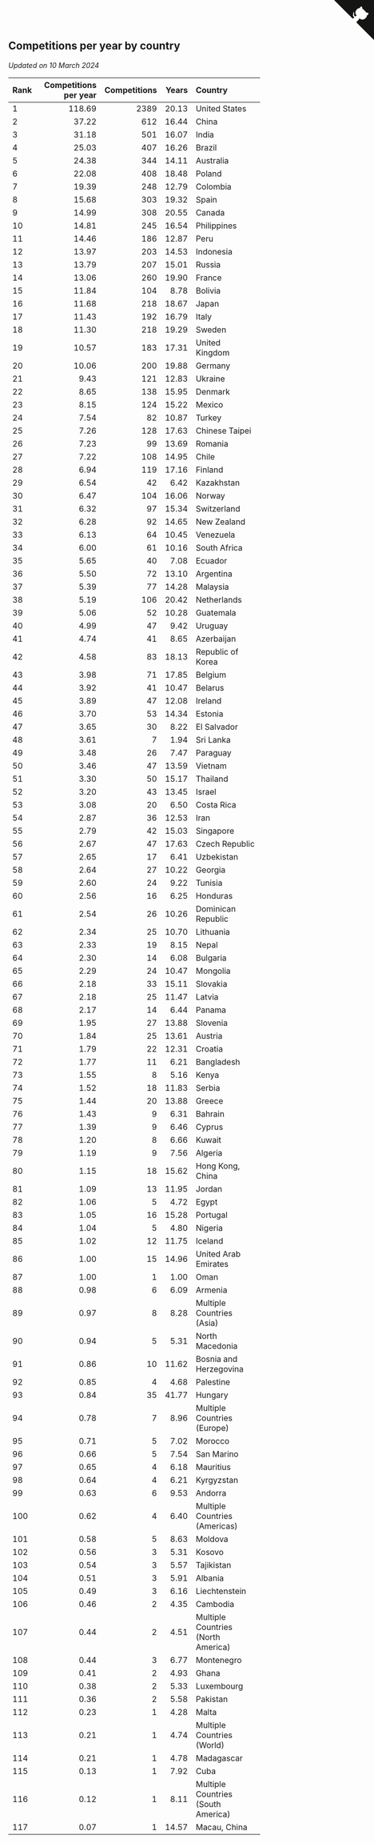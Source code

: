 ## Competitions per year by country

*Updated on 10 March 2024*

| Rank | Competitions per year | Competitions | Years | Country |
| :--- | ---: | ---: | ---: | :--- |
| 1 | 118.69 | 2389 | 20.13 | United States |
| 2 | 37.22 | 612 | 16.44 | China |
| 3 | 31.18 | 501 | 16.07 | India |
| 4 | 25.03 | 407 | 16.26 | Brazil |
| 5 | 24.38 | 344 | 14.11 | Australia |
| 6 | 22.08 | 408 | 18.48 | Poland |
| 7 | 19.39 | 248 | 12.79 | Colombia |
| 8 | 15.68 | 303 | 19.32 | Spain |
| 9 | 14.99 | 308 | 20.55 | Canada |
| 10 | 14.81 | 245 | 16.54 | Philippines |
| 11 | 14.46 | 186 | 12.87 | Peru |
| 12 | 13.97 | 203 | 14.53 | Indonesia |
| 13 | 13.79 | 207 | 15.01 | Russia |
| 14 | 13.06 | 260 | 19.90 | France |
| 15 | 11.84 | 104 | 8.78 | Bolivia |
| 16 | 11.68 | 218 | 18.67 | Japan |
| 17 | 11.43 | 192 | 16.79 | Italy |
| 18 | 11.30 | 218 | 19.29 | Sweden |
| 19 | 10.57 | 183 | 17.31 | United Kingdom |
| 20 | 10.06 | 200 | 19.88 | Germany |
| 21 | 9.43 | 121 | 12.83 | Ukraine |
| 22 | 8.65 | 138 | 15.95 | Denmark |
| 23 | 8.15 | 124 | 15.22 | Mexico |
| 24 | 7.54 | 82 | 10.87 | Turkey |
| 25 | 7.26 | 128 | 17.63 | Chinese Taipei |
| 26 | 7.23 | 99 | 13.69 | Romania |
| 27 | 7.22 | 108 | 14.95 | Chile |
| 28 | 6.94 | 119 | 17.16 | Finland |
| 29 | 6.54 | 42 | 6.42 | Kazakhstan |
| 30 | 6.47 | 104 | 16.06 | Norway |
| 31 | 6.32 | 97 | 15.34 | Switzerland |
| 32 | 6.28 | 92 | 14.65 | New Zealand |
| 33 | 6.13 | 64 | 10.45 | Venezuela |
| 34 | 6.00 | 61 | 10.16 | South Africa |
| 35 | 5.65 | 40 | 7.08 | Ecuador |
| 36 | 5.50 | 72 | 13.10 | Argentina |
| 37 | 5.39 | 77 | 14.28 | Malaysia |
| 38 | 5.19 | 106 | 20.42 | Netherlands |
| 39 | 5.06 | 52 | 10.28 | Guatemala |
| 40 | 4.99 | 47 | 9.42 | Uruguay |
| 41 | 4.74 | 41 | 8.65 | Azerbaijan |
| 42 | 4.58 | 83 | 18.13 | Republic of Korea |
| 43 | 3.98 | 71 | 17.85 | Belgium |
| 44 | 3.92 | 41 | 10.47 | Belarus |
| 45 | 3.89 | 47 | 12.08 | Ireland |
| 46 | 3.70 | 53 | 14.34 | Estonia |
| 47 | 3.65 | 30 | 8.22 | El Salvador |
| 48 | 3.61 | 7 | 1.94 | Sri Lanka |
| 49 | 3.48 | 26 | 7.47 | Paraguay |
| 50 | 3.46 | 47 | 13.59 | Vietnam |
| 51 | 3.30 | 50 | 15.17 | Thailand |
| 52 | 3.20 | 43 | 13.45 | Israel |
| 53 | 3.08 | 20 | 6.50 | Costa Rica |
| 54 | 2.87 | 36 | 12.53 | Iran |
| 55 | 2.79 | 42 | 15.03 | Singapore |
| 56 | 2.67 | 47 | 17.63 | Czech Republic |
| 57 | 2.65 | 17 | 6.41 | Uzbekistan |
| 58 | 2.64 | 27 | 10.22 | Georgia |
| 59 | 2.60 | 24 | 9.22 | Tunisia |
| 60 | 2.56 | 16 | 6.25 | Honduras |
| 61 | 2.54 | 26 | 10.26 | Dominican Republic |
| 62 | 2.34 | 25 | 10.70 | Lithuania |
| 63 | 2.33 | 19 | 8.15 | Nepal |
| 64 | 2.30 | 14 | 6.08 | Bulgaria |
| 65 | 2.29 | 24 | 10.47 | Mongolia |
| 66 | 2.18 | 33 | 15.11 | Slovakia |
| 67 | 2.18 | 25 | 11.47 | Latvia |
| 68 | 2.17 | 14 | 6.44 | Panama |
| 69 | 1.95 | 27 | 13.88 | Slovenia |
| 70 | 1.84 | 25 | 13.61 | Austria |
| 71 | 1.79 | 22 | 12.31 | Croatia |
| 72 | 1.77 | 11 | 6.21 | Bangladesh |
| 73 | 1.55 | 8 | 5.16 | Kenya |
| 74 | 1.52 | 18 | 11.83 | Serbia |
| 75 | 1.44 | 20 | 13.88 | Greece |
| 76 | 1.43 | 9 | 6.31 | Bahrain |
| 77 | 1.39 | 9 | 6.46 | Cyprus |
| 78 | 1.20 | 8 | 6.66 | Kuwait |
| 79 | 1.19 | 9 | 7.56 | Algeria |
| 80 | 1.15 | 18 | 15.62 | Hong Kong, China |
| 81 | 1.09 | 13 | 11.95 | Jordan |
| 82 | 1.06 | 5 | 4.72 | Egypt |
| 83 | 1.05 | 16 | 15.28 | Portugal |
| 84 | 1.04 | 5 | 4.80 | Nigeria |
| 85 | 1.02 | 12 | 11.75 | Iceland |
| 86 | 1.00 | 15 | 14.96 | United Arab Emirates |
| 87 | 1.00 | 1 | 1.00 | Oman |
| 88 | 0.98 | 6 | 6.09 | Armenia |
| 89 | 0.97 | 8 | 8.28 | Multiple Countries (Asia) |
| 90 | 0.94 | 5 | 5.31 | North Macedonia |
| 91 | 0.86 | 10 | 11.62 | Bosnia and Herzegovina |
| 92 | 0.85 | 4 | 4.68 | Palestine |
| 93 | 0.84 | 35 | 41.77 | Hungary |
| 94 | 0.78 | 7 | 8.96 | Multiple Countries (Europe) |
| 95 | 0.71 | 5 | 7.02 | Morocco |
| 96 | 0.66 | 5 | 7.54 | San Marino |
| 97 | 0.65 | 4 | 6.18 | Mauritius |
| 98 | 0.64 | 4 | 6.21 | Kyrgyzstan |
| 99 | 0.63 | 6 | 9.53 | Andorra |
| 100 | 0.62 | 4 | 6.40 | Multiple Countries (Americas) |
| 101 | 0.58 | 5 | 8.63 | Moldova |
| 102 | 0.56 | 3 | 5.31 | Kosovo |
| 103 | 0.54 | 3 | 5.57 | Tajikistan |
| 104 | 0.51 | 3 | 5.91 | Albania |
| 105 | 0.49 | 3 | 6.16 | Liechtenstein |
| 106 | 0.46 | 2 | 4.35 | Cambodia |
| 107 | 0.44 | 2 | 4.51 | Multiple Countries (North America) |
| 108 | 0.44 | 3 | 6.77 | Montenegro |
| 109 | 0.41 | 2 | 4.93 | Ghana |
| 110 | 0.38 | 2 | 5.33 | Luxembourg |
| 111 | 0.36 | 2 | 5.58 | Pakistan |
| 112 | 0.23 | 1 | 4.28 | Malta |
| 113 | 0.21 | 1 | 4.74 | Multiple Countries (World) |
| 114 | 0.21 | 1 | 4.78 | Madagascar |
| 115 | 0.13 | 1 | 7.92 | Cuba |
| 116 | 0.12 | 1 | 8.11 | Multiple Countries (South America) |
| 117 | 0.07 | 1 | 14.57 | Macau, China |


<a href="https://github.com/JustinTimeCuber/wca_statistics" class="github-corner" aria-label="View source on Github"><svg width="80" height="80" viewBox="0 0 250 250" style="fill:#151513; color:#fff; position: absolute; top: 0; border: 0; right: 0;" aria-hidden="true"><path d="M0,0 L115,115 L130,115 L142,142 L250,250 L250,0 Z"></path><path d="M128.3,109.0 C113.8,99.7 119.0,89.6 119.0,89.6 C122.0,82.7 120.5,78.6 120.5,78.6 C119.2,72.0 123.4,76.3 123.4,76.3 C127.3,80.9 125.5,87.3 125.5,87.3 C122.9,97.6 130.6,101.9 134.4,103.2" fill="currentColor" style="transform-origin: 130px 106px;" class="octo-arm"></path><path d="M115.0,115.0 C114.9,115.1 118.7,116.5 119.8,115.4 L133.7,101.6 C136.9,99.2 139.9,98.4 142.2,98.6 C133.8,88.0 127.5,74.4 143.8,58.0 C148.5,53.4 154.0,51.2 159.7,51.0 C160.3,49.4 163.2,43.6 171.4,40.1 C171.4,40.1 176.1,42.5 178.8,56.2 C183.1,58.6 187.2,61.8 190.9,65.4 C194.5,69.0 197.7,73.2 200.1,77.6 C213.8,80.2 216.3,84.9 216.3,84.9 C212.7,93.1 206.9,96.0 205.4,96.6 C205.1,102.4 203.0,107.8 198.3,112.5 C181.9,128.9 168.3,122.5 157.7,114.1 C157.9,116.9 156.7,120.9 152.7,124.9 L141.0,136.5 C139.8,137.7 141.6,141.9 141.8,141.8 Z" fill="currentColor" class="octo-body"></path></svg></a><style>.github-corner:hover .octo-arm{animation:octocat-wave 560ms ease-in-out}@keyframes octocat-wave{0%,100%{transform:rotate(0)}20%,60%{transform:rotate(-25deg)}40%,80%{transform:rotate(10deg)}}@media (max-width:500px){.github-corner:hover .octo-arm{animation:none}.github-corner .octo-arm{animation:octocat-wave 560ms ease-in-out}}</style>
